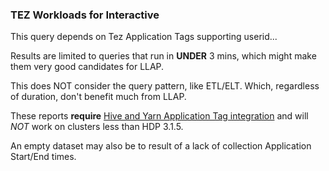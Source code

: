 ### TEZ Workloads for Interactive

This query depends on Tez Application Tags supporting userid...

Results are limited to queries that run in **UNDER** 3 mins, which might make them very good candidates for LLAP.

This does NOT consider the query pattern, like ETL/ELT.  Which, regardless of duration, don't benefit much from LLAP.

These reports **require** [Hive and Yarn Application Tag integration](#hivejobqueuemappingwithoutimpersonation) and will *NOT* work on clusters less than HDP 3.1.5.

An empty dataset may also be to result of a lack of collection Application Start/End times.

